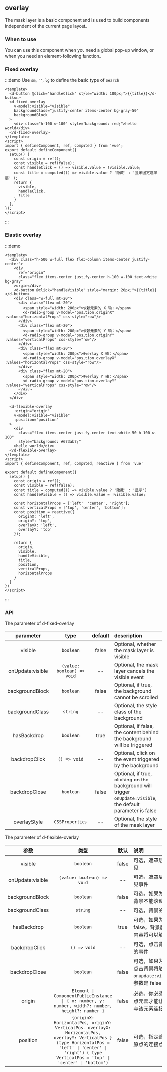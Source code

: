 ## overlay
The mask layer is a basic component and is used to build components independent of the current page layout。
### When to use
You can use this component when you need a global pop-up window, or when you need an element-following function。
### Fixed overlay

:::demo Use `sm`, `''`, `lg` to define the basic type of `Search`

```vue
<template>
  <d-button @click="handleClick" style="width: 100px;">{{title}}</d-button>
  <d-fixed-overlay 
    v-model:visible="visible" 
    backgroundClass="justify-center items-center bg-gray-50" 
    backgroundBlock
  >
    <div class="h-100 w-100" style="background: red;">hello world</div>
  </d-fixed-overlay>
</template>
<script>
import { defineComponent, ref, computed } from 'vue';
export default defineComponent({
  setup() { 
    const origin = ref();
    const visible = ref(false);
    const handleClick = () => visible.value = !visible.value;
    const title = computed(() => visible.value ? '隐藏' : '显示固定遮罩层' );
    return {
      visible,
      handleClick,
      title
    }
  },
});
</script>
```
:::


### Elastic overlay

:::demo
```vue
<template>
  <div class="h-500 w-full flex flex-column items-center justify-center">
    <div 
      ref="origin" 
      class="flex items-center justify-center h-100 w-100 text-white bg-gray"
    >orgin</div>
    <d-button @click="handleVisible" style="margin: 20px;">{{title}}</d-button>
    <div class="w-full mt-20">
      <div class="flex mt-20">
        <span style="width: 200px">依赖元素的 X 轴：</span>
        <d-radio-group v-model="position.originX" :values="horizontalProps" css-style="row"/>
      </div>
      <div class="flex mt-20">
        <span style="width: 200px">依赖元素的 Y 轴：</span>
        <d-radio-group v-model="position.originY" :values="verticalProps" css-style="row"/>
      </div>
      <div class="flex mt-20">
        <span style="width: 200px">Overlay X 轴：</span>
        <d-radio-group v-model="position.overlayX" :values="horizontalProps" css-style="row"/>
      </div>
      <div class="flex mt-20">
        <span style="width: 200px">Overlay Y 轴：</span>
        <d-radio-group v-model="position.overlayY" :values="verticalProps" css-style="row"/>
      </div>
    </div>
  </div>

  <d-flexible-overlay 
    :origin="origin" 
    v-model:visible="visible"
    :position="position"
  >
    <div 
      class="flex items-center justify-center text-white-50 h-100 w-100"
      style="background: #673ab7;"
    >hello world</div>
  </d-flexible-overlay>
</template>
<script>
import { defineComponent, ref, computed, reactive } from 'vue'

export default defineComponent({
  setup() { 
    const origin = ref();
    const visible = ref(false);
    const title = computed(() => visible.value ? '隐藏' : '显示')
    const handleVisible = () => visible.value = !visible.value;
    
    const horizontalProps = ['left', 'center', 'right'];
    const verticalProps = ['top', 'center', 'bottom'];
    const position = reactive({
      originX: 'left', 
      originY: 'top', 
      overlayX: 'left', 
      overlayY: 'top'
    });

    return {
      origin,
      visible,
      handleVisible,
      title,
      position,
      verticalProps, 
      horizontalProps
    }
  }
})
</script>
```

:::

<style>
.flex {
  display: flex;
}

.flex-column {
  flex-direction: column;
}

.items-center {
  align-items: center;
}

.justify-center {
  justify-content: center;
}

.h-100 {
  height: 100px;
}

.w-100 {
  width: 100px;
}

.text-white {
  color: white;
}

.bg-gray {
  background: gray;
}

.h-500 {
  height: 500px;
}

.w-full {
  width: 100%;
}

.bg-gray-50 {
  background: #00000088;
}

.text-white-50 {
  color: #ffffff88;
}

.mt-20 {
  margin-top: 20px;
}
</style>


### API 
The parameter of d-fixed-overlay

|       parameter       |            type            | default  | description                                                                  |
| :--------------: | :------------------------: | :---: | :-------------------------------------------------------------------- |
|     visible      |         `boolean`          | false | Optional, whether the mask layer is visible                                                 |
| onUpdate:visible | `(value: boolean) => void` |  --   | Optional, the mask layer cancels the visible event                                              |
| backgroundBlock  |         `boolean`          | false | Optional, if true, the background cannot be scrolled                                       |
| backgroundClass  |          `string`          |  --   | Optional, the style class of the background                                                    |
|   hasBackdrop    |         `boolean`          | true  | Optional, if false, the content behind the background will be triggered                           |
|  backdropClick   |        `() => void`        |  --   | Optional, click on the event triggered by the background                                              |
|  backdropClose   |         `boolean`          | false | Optional, if true, clicking on the background will trigger `onUpdate:visible`, the default parameter is false |
|   overlayStyle   |      `CSSProperties`       |  --   | Optional, the style of the mask layer                                                   |

The parameter of d-flexible-overlay

|       参数       |                                                                                                    类型                                                                                                    | 默认  | 说明                                                              |
| :--------------: | :--------------------------------------------------------------------------------------------------------------------------------------------------------------------------------------------------------: | :---: | :---------------------------------------------------------------- |
|     visible      |                                                                                                 `boolean`                                                                                                  | false | 可选，遮罩层是否可见                                              |
| onUpdate:visible |                                                                                         `(value: boolean) => void`                                                                                         |  --   | 可选，遮罩层取消可见事件                                          |
| backgroundBlock  |                                                                                                 `boolean`                                                                                                  | false | 可选，如果为 true，背景不能滚动                                   |
| backgroundClass  |                                                                                                  `string`                                                                                                  |  --   | 可选，背景的样式类                                                |
|   hasBackdrop    |                                                                                                 `boolean`                                                                                                  | true  | 可选，如果为false，背景后下的内容将可以触发                       |
|  backdropClick   |                                                                                                `() => void`                                                                                                |  --   | 可选，点击背景触发的事件                                          |
|  backdropClose   |                                                                                                 `boolean`                                                                                                  | false | 可选，如果为true，点击背景将触发 `onUpdate:visible`，参数是 false |
|      origin      |                                                     `Element \| ComponentPublicInstance \| { x: number, y: number, width?: number, height?: number }`                                                      | false | 必选，你必须指定起点元素才能让遮罩层与该元素连接在一起            |
|     position     | `{originX: HorizontalPos, originY: VerticalPos, overlayX: HorizontalPos, overlayY: VerticalPos } (type HorizontalPos = 'left' \| 'center' \| 'right') ( type VerticalPos = 'top' \| 'center' \| 'bottom')` | false | 可选，指定遮罩层与原点的连接点                                    |
